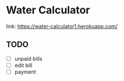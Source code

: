 # Water Calculator

link: https://water-calculator1.herokuapp.com/

## TODO

-   [ ] unpaid bills
-   [ ] edit bill
-   [ ] payment

